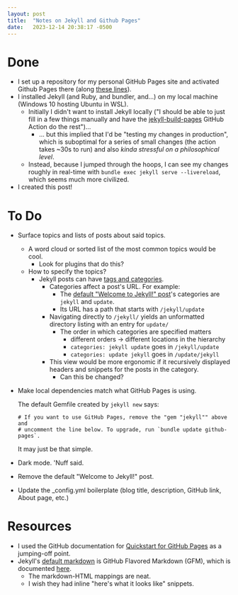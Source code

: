 ```yaml
---
layout: post
title:  "Notes on Jekyll and Github Pages"
date:   2023-12-14 20:38:17 -0500
---
```


# Done
* I set up a repository for my personal GitHub Pages site and activated Github Pages there (along [these lines](https://docs.github.com/en/pages/getting-started-with-github-pages/creating-a-github-pages-site)).
* I installed Jekyll (and Ruby, and bundler, and...) on my local machine (Windows 10 hosting Ubuntu in WSL).
  * Initially I didn't want to install Jekyll locally ("I should be able to just fill in a few things manually and have the [jekyll-build-pages](https://github.com/actions/jekyll-build-pages) GitHub Action do the rest")...
    * ... but this implied that I'd be "testing my changes in production", which is suboptimal for a series of small changes (the action takes ~30s to run) and also *kinda stressful on a philosophical level*.
  * Instead, because I jumped through the hoops, I can see my changes roughly in real-time with ```bundle exec jekyll serve --livereload```, which seems much more civilized.
* I created this post!

# To Do
* Surface topics and lists of posts about said topics.
  * A word cloud or sorted list of the most common topics would be cool.
    * Look for plugins that do this?
  * How to specify the topics?
    * Jekyll posts can have [tags and categories](https://jekyllrb.com/docs/posts/#tags-and-categories).
      * Categories affect a post's URL. For example:
        * The [default "Welcome to Jekyll!" post](/jekyll/update/2023/10/30/welcome-to-jekyll.html)'s categories are ```jekyll``` and ```update```.
        * Its URL has a path that starts with ```/jekyll/update```
      * Navigating directly to ```/jekyll/``` yields an unformatted directory listing with an entry for ```update/```
        * The order in which categories are specified matters
          * different orders -> different locations in the hierarchy
          * ```categories: jekyll update``` goes in ```/jekyll/update```
          * ```categories: update jekyll``` goes in ```/update/jekyll```
      * This view would be more ergonomic if it recursively displayed headers and snippets for the posts in the category.
        * Can this be changed?

* Make local dependencies match what GitHub Pages is using.

  The default Gemfile created by ```jekyll new``` says:
  ```
  # If you want to use GitHub Pages, remove the "gem "jekyll"" above and
  # uncomment the line below. To upgrade, run `bundle update github-pages`.
  ```

  It may just be that simple.

* Dark mode. 'Nuff said.

* Remove the default "Welcome to Jekyll!" post.

* Update the _config.yml boilerplate (blog title, description, GitHub link, About page, etc.)

# Resources
* I used the GitHub documentation for [Quickstart for GitHub Pages](https://docs.github.com/en/pages/quickstart) as a jumping-off point.
* Jekyll's [default markdown](https://jekyllrb.com/docs/configuration/markdown/) is GitHub Flavored Markdown (GFM), which is documented [here](https://github.github.com/gfm/).
  * The markdown-HTML mappings are neat.
  * I wish they had inline "here's what it looks like" snippets.
